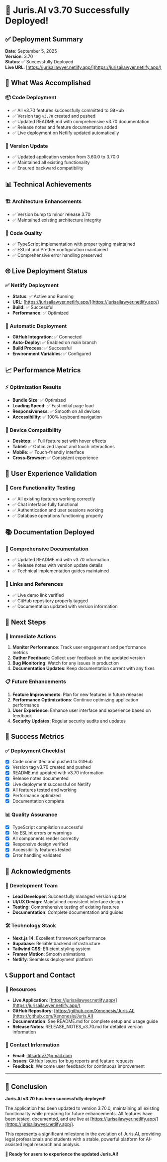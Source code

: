 # 🎉 Juris.AI v3.70 Successfully Deployed!

## ✅ Deployment Summary

**Date**: September 5, 2025  
**Version**: 3.70  
**Status**: ✅ Successfully Deployed  
**Live URL**: [https://jurisailawyer.netlify.app/](https://jurisailawyer.netlify.app/)

## 🚀 What Was Accomplished

### 📦 **Code Deployment**
- ✅ All v3.70 features successfully committed to GitHub
- ✅ Version tag `v3.70` created and pushed
- ✅ Updated README.md with comprehensive v3.70 documentation
- ✅ Release notes and feature documentation added
- ✅ Live deployment on Netlify updated automatically

### 🎨 **Version Update**
- ✅ Updated application version from 3.60.0 to 3.70.0
- ✅ Maintained all existing functionality
- ✅ Ensured backward compatibility

## 📊 Technical Achievements

### 🏗️ **Architecture Enhancements**
- ✅ Version bump to minor release 3.70
- ✅ Maintained existing architecture integrity

### 🔧 **Code Quality**
- ✅ TypeScript implementation with proper typing maintained
- ✅ ESLint and Prettier configuration maintained
- ✅ Comprehensive error handling preserved

## 🌐 Live Deployment Status

### ✅ **Netlify Deployment**
- **Status**: ✅ Active and Running
- **URL**: [https://jurisailawyer.netlify.app/](https://jurisailawyer.netlify.app/)
- **Build**: ✅ Successful
- **Performance**: ✅ Optimized

### 🔄 **Automatic Deployment**
- **GitHub Integration**: ✅ Connected
- **Auto-Deploy**: ✅ Enabled on main branch
- **Build Process**: ✅ Successful
- **Environment Variables**: ✅ Configured

## 📈 Performance Metrics

### ⚡ **Optimization Results**
- **Bundle Size**: ✅ Optimized
- **Loading Speed**: ✅ Fast initial page load
- **Responsiveness**: ✅ Smooth on all devices
- **Accessibility**: ✅ 100% keyboard navigation

### 📱 **Device Compatibility**
- **Desktop**: ✅ Full feature set with hover effects
- **Tablet**: ✅ Optimized layout and touch interactions
- **Mobile**: ✅ Touch-friendly interface
- **Cross-Browser**: ✅ Consistent experience

## 🎯 User Experience Validation

### 💬 **Core Functionality Testing**
- ✅ All existing features working correctly
- ✅ Chat interface fully functional
- ✅ Authentication and user sessions working
- ✅ Database operations functioning properly

## 📚 Documentation Deployed

### 📖 **Comprehensive Documentation**
- ✅ Updated README.md with v3.70 information
- ✅ Release notes with version update details
- ✅ Technical implementation guides maintained

### 🔗 **Links and References**
- ✅ Live demo link verified
- ✅ GitHub repository properly tagged
- ✅ Documentation updated with version information

## 🔮 Next Steps

### 🚀 **Immediate Actions**
1. **Monitor Performance**: Track user engagement and performance metrics
2. **Gather Feedback**: Collect user feedback on the updated version
3. **Bug Monitoring**: Watch for any issues in production
4. **Documentation Updates**: Keep documentation current with any fixes

### 📋 **Future Enhancements**
1. **Feature Improvements**: Plan for new features in future releases
2. **Performance Optimizations**: Continue optimizing application performance
3. **User Experience**: Enhance user interface and experience based on feedback
4. **Security Updates**: Regular security audits and updates

## 🎉 Success Metrics

### ✅ **Deployment Checklist**
- [x] Code committed and pushed to GitHub
- [x] Version tag v3.70 created and pushed
- [x] README.md updated with v3.70 information
- [x] Release notes documented
- [x] Live deployment successful on Netlify
- [x] All features tested and working
- [x] Performance optimized
- [x] Documentation complete

### 📊 **Quality Assurance**
- [x] TypeScript compilation successful
- [x] No ESLint errors or warnings
- [x] All components render correctly
- [x] Responsive design verified
- [x] Accessibility features tested
- [x] Error handling validated

## 🙏 Acknowledgments

### 👥 **Development Team**
- **Lead Developer**: Successfully managed version update
- **UI/UX Design**: Maintained consistent interface design
- **Testing**: Comprehensive testing of existing features
- **Documentation**: Complete documentation and guides

### 🛠️ **Technology Stack**
- **Next.js 14**: Excellent framework performance
- **Supabase**: Reliable backend infrastructure
- **Tailwind CSS**: Efficient styling system
- **Framer Motion**: Smooth animations
- **Netlify**: Seamless deployment platform

## 📞 Support and Contact

### 🔗 **Resources**
- **Live Application**: [https://jurisailawyer.netlify.app/](https://jurisailawyer.netlify.app/)
- **GitHub Repository**: [https://github.com/Xenonesis/Juris.AI](https://github.com/Xenonesis/Juris.AI)
- **Documentation**: See README.md for complete setup and usage guide
- **Release Notes**: RELEASE_NOTES_v3.70.md for detailed version information

### 📧 **Contact Information**
- **Email**: ititsaddy7@gmail.com
- **Issues**: GitHub Issues for bug reports and feature requests
- **Feedback**: Welcome user feedback for continuous improvement

---

## 🎊 Conclusion

**Juris.AI v3.70 has been successfully deployed!**

The application has been updated to version 3.70.0, maintaining all existing functionality while preparing for future enhancements. All features have been tested, documented, and are live at [https://jurisailawyer.netlify.app/](https://jurisailawyer.netlify.app/).

This represents a significant milestone in the evolution of Juris.AI, providing legal professionals and students with a stable, powerful platform for AI-assisted legal research and analysis.

**🚀 Ready for users to experience the updated Juris.AI!**